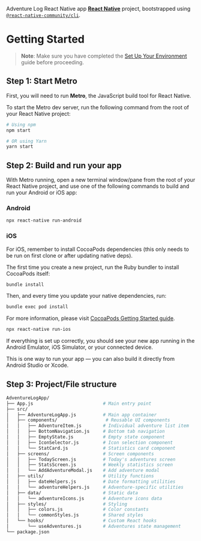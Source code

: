 Adventure Log React Native app [**React Native**](https://reactnative.dev) project, bootstrapped using [`@react-native-community/cli`](https://github.com/react-native-community/cli).

# Getting Started

> **Note**: Make sure you have completed the [Set Up Your Environment](https://reactnative.dev/docs/set-up-your-environment) guide before proceeding.

## Step 1: Start Metro

First, you will need to run **Metro**, the JavaScript build tool for React Native.

To start the Metro dev server, run the following command from the root of your React Native project:

```sh
# Using npm
npm start

# OR using Yarn
yarn start
```

## Step 2: Build and run your app

With Metro running, open a new terminal window/pane from the root of your React Native project, and use one of the following commands to build and run your Android or iOS app:

### Android

```sh
npx react-native run-android
```

### iOS

For iOS, remember to install CocoaPods dependencies (this only needs to be run on first clone or after updating native deps).

The first time you create a new project, run the Ruby bundler to install CocoaPods itself:

```sh
bundle install
```

Then, and every time you update your native dependencies, run:

```sh
bundle exec pod install
```

For more information, please visit [CocoaPods Getting Started guide](https://guides.cocoapods.org/using/getting-started.html).

```sh
npx react-native run-ios
```

If everything is set up correctly, you should see your new app running in the Android Emulator, iOS Simulator, or your connected device.

This is one way to run your app — you can also build it directly from Android Studio or Xcode.

## Step 3: Project/File structure

```sh
AdventureLogApp/
├── App.js                          # Main entry point
├── src/
│   ├── AdventureLogApp.js          # Main app container
│   ├── components/                  # Reusable UI components
│   │   ├── AdventureItem.js        # Individual adventure list item
│   │   ├── BottomNavigation.js     # Bottom tab navigation
│   │   ├── EmptyState.js           # Empty state component
│   │   ├── IconSelector.js         # Icon selection component
│   │   └── StatCard.js             # Statistics card component
│   ├── screens/                    # Screen components
│   │   ├── TodayScreen.js          # Today's adventures screen
│   │   ├── StatsScreen.js          # Weekly statistics screen
│   │   └── AddAdventureModal.js    # Add adventure modal
│   ├── utils/                      # Utility functions
│   │   ├── dateHelpers.js          # Date formatting utilities
│   │   └── adventureHelpers.js     # Adventure-specific utilities
│   ├── data/                       # Static data
│   │   └── adventureIcons.js       # Adventure icons data
│   ├── styles/                     # Styling
│   │   ├── colors.js               # Color constants
│   │   └── commonStyles.js         # Shared styles
│   └── hooks/                      # Custom React hooks
│       └── useAdventures.js        # Adventures state management
└── package.json
```

